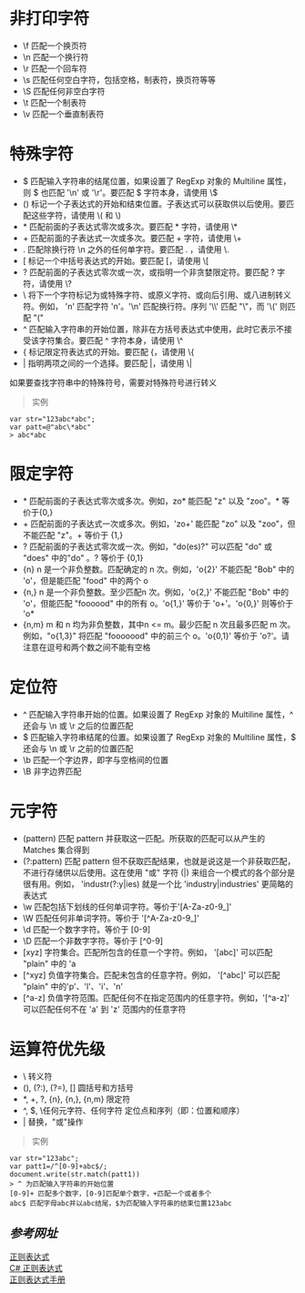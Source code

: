 # 非打印字符
* \f 匹配一个换页符
* \n 匹配一个换行符
* \r 匹配一个回车符
* \s 匹配任何空白字符，包括空格，制表符，换页符等等
* \S 匹配任何非空白字符
* \t 匹配一个制表符
* \v 匹配一个垂直制表符

# 特殊字符
* $ 匹配输入字符串的结尾位置，如果设置了 RegExp 对象的 Multiline 属性，则 $ 也匹配 '\n' 或 '\r'。要匹配 $ 字符本身，请使用 \\$
* () 标记一个子表达式的开始和结束位置。子表达式可以获取供以后使用。要匹配这些字符，请使用 \\( 和 \\)
*  \* 匹配前面的子表达式零次或多次。要匹配 * 字符，请使用 \\*
* \+ 匹配前面的子表达式一次或多次。要匹配 + 字符，请使用 \\+
* \. 匹配除换行符 \n 之外的任何单字符。要匹配 . ，请使用 \\.
* [ 标记一个中括号表达式的开始。要匹配 [，请使用 \\[
* ? 匹配前面的子表达式零次或一次，或指明一个非贪婪限定符。要匹配 ? 字符，请使用 \\?
* \\ 将下一个字符标记为或特殊字符、或原义字符、或向后引用、或八进制转义符。例如， 'n' 匹配字符 'n'。'\\n' 匹配换行符。序列 '\\\\' 匹配 "\\"，而 '\\(' 则匹配 "("
* ^ 匹配输入字符串的开始位置，除非在方括号表达式中使用，此时它表示不接受该字符集合。要匹配 ^ 字符本身，请使用 \\^
* { 标记限定符表达式的开始。要匹配 {，请使用 \\{
* | 指明两项之间的一个选择。要匹配 |，请使用 \\|

如果要查找字符串中的特殊符号，需要对特殊符号进行转义
> 实例

    var str="123abc*abc";
    var patt=@"abc\*abc"
    > abc*abc

# 限定字符
* \* 匹配前面的子表达式零次或多次。例如，zo* 能匹配 "z" 以及 "zoo"。* 等价于{0,}
* \+ 匹配前面的子表达式一次或多次。例如，'zo+' 能匹配 "zo" 以及 "zoo"，但不能匹配 "z"。+ 等价于 {1,}
* \? 匹配前面的子表达式零次或一次。例如，"do(es)?" 可以匹配 "do" 或 "does" 中的"do" 。? 等价于 {0,1}
* {n} n 是一个非负整数。匹配确定的 n 次。例如，'o{2}' 不能匹配 "Bob" 中的 'o'，但是能匹配 "food" 中的两个 o
* {n,} n 是一个非负整数。至少匹配n 次。例如，'o{2,}' 不能匹配 "Bob" 中的 'o'，但能匹配 "foooood" 中的所有 o。'o{1,}' 等价于 'o+'。'o{0,}' 则等价于 'o*
* {n,m} m 和 n 均为非负整数，其中n <= m。最少匹配 n 次且最多匹配 m 次。例如，"o{1,3}" 将匹配 "fooooood" 中的前三个 o。'o{0,1}' 等价于 'o?'。请注意在逗号和两个数之间不能有空格

# 定位符
* ^ 匹配输入字符串开始的位置。如果设置了 RegExp 对象的 Multiline 属性，^ 还会与 \n 或 \r 之后的位置匹配
* $ 匹配输入字符串结尾的位置。如果设置了 RegExp 对象的 Multiline 属性，$ 还会与 \n 或 \r 之前的位置匹配
* \b 匹配一个字边界，即字与空格间的位置
* \B 非字边界匹配   

# 元字符
* (pattern) 匹配 pattern 并获取这一匹配。所获取的匹配可以从产生的 Matches 集合得到
* (?:pattern) 匹配 pattern 但不获取匹配结果，也就是说这是一个非获取匹配，不进行存储供以后使用。这在使用 "或" 字符 (|) 来组合一个模式的各个部分是很有用。例如， 'industr(?:y|ies) 就是一个比 'industry|industries' 更简略的表达式
* \w 匹配包括下划线的任何单词字符。等价于'[A-Za-z0-9_]'
* \W 匹配任何非单词字符。等价于 '[^A-Za-z0-9_]'
* \d 匹配一个数字字符。等价于 [0-9]
* \D 匹配一个非数字字符。等价于 [^0-9]
* [xyz] 字符集合。匹配所包含的任意一个字符。例如， '[abc]' 可以匹配 "plain" 中的 'a
* [^xyz] 负值字符集合。匹配未包含的任意字符。例如， '[^abc]' 可以匹配 "plain" 中的'p'、'l'、'i'、'n'
* [^a-z] 负值字符范围。匹配任何不在指定范围内的任意字符。例如，'[^a-z]' 可以匹配任何不在 'a' 到 'z' 范围内的任意字符

# 运算符优先级
* \\ 转义符
* (), (?:), (?=), [] 圆括号和方括号
* *, +, ?, {n}, {n,}, {n,m} 限定符
* ^, $, \任何元字符、任何字符 定位点和序列（即：位置和顺序）
* | 替换，"或"操作


>实例

    var str="123abc";
    var patt1=/^[0-9]+abc$/;
    document.write(str.match(patt1))
    > ^ 为匹配输入字符串的开始位置
    [0-9]+ 匹配多个数字，[0-9]匹配单个数字，+匹配一个或者多个
    abc$ 匹配字母abc并以abc结尾，$为匹配输入字符串的结束位置123abc


## *参考网址*  
[正则表达式](http://www.runoob.com/regexp/regexp-tutorial.html)  
[C# 正则表达式](http://www.runoob.com/csharp/csharp-regular-expressions.html)  
[正则表达式手册](http://www.php100.com/manual/unze.html)  
